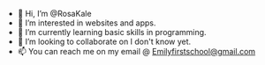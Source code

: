 - 👋 Hi, I’m @RosaKale
- 👀 I’m interested in websites and apps.
- 🌱 I’m currently learning basic skills in programming.
- 💞️ I’m looking to collaborate on I don't know yet.
- 📫 You can reach me on my email @ Emilyfirstschool@gmail.com

<!---
RosaKale/RosaKale is a ✨ special ✨ repository because its `README.md` (this file) appears on your GitHub profile.
You can click the Preview link to take a look at your changes.
--->
